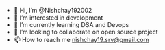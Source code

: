 - 👋 Hi, I’m @Nishchay192002
- 👀 I’m interested in development
- 🌱 I’m currently learning DSA and Devops
- 💞️ I’m looking to collaborate on open source project
- 📫 How to reach me nishchay19.srv@gmail.com

<!---
Nishchay192002/Nishchay192002 is a ✨ special ✨ repository because its `README.md` (this file) appears on your GitHub profile.
You can click the Preview link to take a look at your changes.
--->
